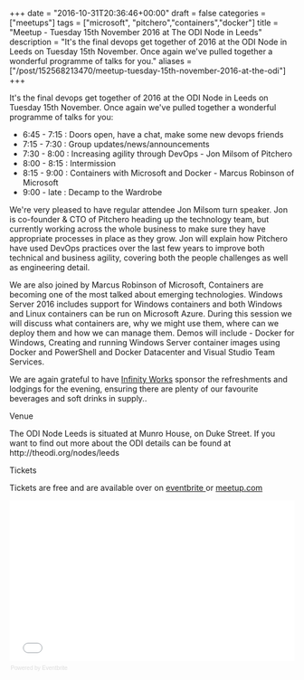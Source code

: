 +++
date = "2016-10-31T20:36:46+00:00"
draft = false
categories = ["meetups"]
tags = ["microsoft", "pitchero","containers","docker"]
title = "Meetup - Tuesday 15th November 2016 at The ODI Node in Leeds"
description = "It's the final devops get together of 2016 at the ODI Node in Leeds on Tuesday 15th November. Once again we've pulled together a wonderful programme of talks for you."
aliases = ["/post/152568213470/meetup-tuesday-15th-november-2016-at-the-odi"]
+++
<p><p>It's the final devops get together of 2016 at the ODI Node in Leeds on Tuesday 15th November. Once again we've pulled together a wonderful programme of talks for you:</p><ul><li>6:45 - 7:15 : Doors open, have a chat, make some new devops friends<br></li><li>7:15 - 7:30 : Group updates/news/announcements<br></li><li>7:30 - 8:00 : Increasing agility through DevOps - Jon Milsom of Pitchero<br></li><li>8:00 - 8:15 : Intermission<br></li><li>8:15 - 9:00 : Containers with Microsoft and Docker - Marcus Robinson of Microsoft<br></li><li>9:00 - late : Decamp to the Wardrobe<br></li></ul><!-- more --><p>We're very pleased to have regular attendee Jon Milsom turn speaker. Jon is co-founder &amp; CTO of Pitchero heading up the technology team, but currently working across the whole business to make sure they have appropriate processes in place as they grow. Jon will explain how Pitchero have used DevOps practices over the last few years to improve both technical and business agility, covering both the people challenges as well as engineering detail.</p><p>We are also joined by Marcus Robinson of Microsoft, Containers are becoming one of the most talked about emerging technologies. Windows Server 2016 includes support for Windows containers and both Windows and Linux containers can be run on Microsoft Azure. During this session we will discuss what containers are, why we might use them, where can we deploy them and how we can manage them. Demos will include - Docker for Windows, Creating and running Windows Server container images using Docker and PowerShell and Docker Datacenter and Visual Studio Team Services.</p><p>We are again grateful to have <a href="https://www.infinityworks.com/">Infinity Works</a> sponsor the refreshments and lodgings for the evening, ensuring there are plenty of our favourite beverages and soft drinks in supply..</p><p>Venue</p><p>The ODI Node Leeds is situated at Munro House, on Duke Street. If you want to find out more about the ODI details can be found at http://theodi.org/nodes/leeds</p><p>Tickets</p><p>Tickets are free and are available over on <a href="http://leedsdevops-nov-16.eventbrite.co.uk">eventbrite </a>or <a href="https://www.meetup.com/LeedsDevops/events/235250526/">meetup.com</a></p><div style="width:100%; text-align:left;"><iframe src="//eventbrite.co.uk/tickets-external?eid=29031138918&amp;ref=etckt" frameborder="0" height="284" width="100%" marginheight="5" marginwidth="5" scrolling="auto"></iframe><div style="font-family:Helvetica, Arial; font-size:10px; padding:5px 0 5px; margin:2px; width:100%; text-align:left;"><a class="powered-by-eb" style="color: #dddddd; text-decoration: none;" target="_blank" href="http://www.eventbrite.co.uk/r/etckt">Powered by Eventbrite</a></div></div></p>
